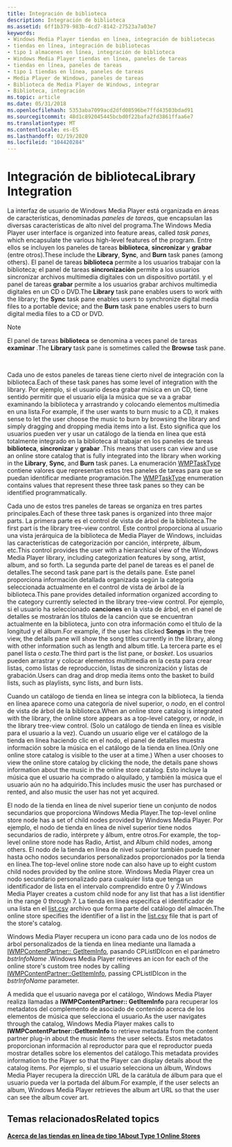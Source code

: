 ```yaml
---
title: Integración de biblioteca
description: Integración de biblioteca
ms.assetid: 6ff1b379-983b-4cd7-8142-27523a7a03e7
keywords:
- Windows Media Player tiendas en línea, integración de bibliotecas
- tiendas en línea, integración de bibliotecas
- tipo 1 almacenes en línea, integración de biblioteca
- Windows Media Player tiendas en línea, paneles de tareas
- tiendas en línea, paneles de tareas
- tipo 1 tiendas en línea, paneles de tareas
- Media Player de Windows, paneles de tareas
- Biblioteca de Media Player de Windows, integrar
- Biblioteca, integración
ms.topic: article
ms.date: 05/31/2018
ms.openlocfilehash: 5353aba7099acd2dfd08596be7ffd43503bdad91
ms.sourcegitcommit: 48d1c892045445bcbd0f22bafa2fd3861ffaa6e7
ms.translationtype: MT
ms.contentlocale: es-ES
ms.lasthandoff: 02/19/2020
ms.locfileid: "104420284"
---
```

# <a name="library-integration"></a><span data-ttu-id="8f1e7-112">Integración de biblioteca</span><span class="sxs-lookup"><span data-stu-id="8f1e7-112">Library Integration</span></span>

<span data-ttu-id="8f1e7-113">La interfaz de usuario de Windows Media Player está organizada en áreas de características, denominadas *paneles de tareas*, que encapsulan las diversas características de alto nivel del programa.</span><span class="sxs-lookup"><span data-stu-id="8f1e7-113">The Windows Media Player user interface is organized into feature areas, called *task panes*, which encapsulate the various high-level features of the program.</span></span> <span data-ttu-id="8f1e7-114">Entre ellos se incluyen los paneles de tareas **biblioteca**, **sincronizar** y **grabar** (entre otros).</span><span class="sxs-lookup"><span data-stu-id="8f1e7-114">These include the **Library**, **Sync**, and **Burn** task panes (among others).</span></span> <span data-ttu-id="8f1e7-115">El panel de tareas **biblioteca** permite a los usuarios trabajar con la biblioteca; el panel de tareas **sincronización** permite a los usuarios sincronizar archivos multimedia digitales con un dispositivo portátil. y el panel de tareas **grabar** permite a los usuarios grabar archivos multimedia digitales en un CD o DVD.</span><span class="sxs-lookup"><span data-stu-id="8f1e7-115">The **Library** task pane enables users to work with the library; the **Sync** task pane enables users to synchronize digital media files to a portable device; and the **Burn** task pane enables users to burn digital media files to a CD or DVD.</span></span>

> [!Note]  
> <span data-ttu-id="8f1e7-116">El panel de tareas **biblioteca** se denomina a veces panel de tareas **examinar** .</span><span class="sxs-lookup"><span data-stu-id="8f1e7-116">The **Library** task pane is sometimes called the **Browse** task pane.</span></span>

 

<span data-ttu-id="8f1e7-117">Cada uno de estos paneles de tareas tiene cierto nivel de integración con la biblioteca.</span><span class="sxs-lookup"><span data-stu-id="8f1e7-117">Each of these task panes has some level of integration with the library.</span></span> <span data-ttu-id="8f1e7-118">Por ejemplo, si el usuario desea grabar música en un CD, tiene sentido permitir que el usuario elija la música que se va a grabar examinando la biblioteca y arrastrando y colocando elementos multimedia en una lista.</span><span class="sxs-lookup"><span data-stu-id="8f1e7-118">For example, if the user wants to burn music to a CD, it makes sense to let the user choose the music to burn by browsing the library and simply dragging and dropping media items into a list.</span></span> <span data-ttu-id="8f1e7-119">Esto significa que los usuarios pueden ver y usar un catálogo de la tienda en línea que está totalmente integrado en la biblioteca al trabajar en los paneles de tareas **biblioteca**, **sincronizar** y **grabar** .</span><span class="sxs-lookup"><span data-stu-id="8f1e7-119">This means that users can view and use an online store catalog that is fully integrated into the library when working in the **Library**, **Sync**, and **Burn** task panes.</span></span> <span data-ttu-id="8f1e7-120">La enumeración [WMPTaskType](/previous-versions/windows/desktop/api/contentpartner/ne-contentpartner-wmptasktype) contiene valores que representan estos tres paneles de tareas para que se puedan identificar mediante programación.</span><span class="sxs-lookup"><span data-stu-id="8f1e7-120">The [WMPTaskType](/previous-versions/windows/desktop/api/contentpartner/ne-contentpartner-wmptasktype) enumeration contains values that represent these three task panes so they can be identified programmatically.</span></span>

<span data-ttu-id="8f1e7-121">Cada uno de estos tres paneles de tareas se organiza en tres partes principales.</span><span class="sxs-lookup"><span data-stu-id="8f1e7-121">Each of these three task panes is organized into three major parts.</span></span> <span data-ttu-id="8f1e7-122">La primera parte es el control de vista de árbol de la biblioteca.</span><span class="sxs-lookup"><span data-stu-id="8f1e7-122">The first part is the library tree-view control.</span></span> <span data-ttu-id="8f1e7-123">Este control proporciona al usuario una vista jerárquica de la biblioteca de Media Player de Windows, incluidas las características de categorización por canción, intérprete, álbum, etc.</span><span class="sxs-lookup"><span data-stu-id="8f1e7-123">This control provides the user with a hierarchical view of the Windows Media Player library, including categorization features by song, artist, album, and so forth.</span></span> <span data-ttu-id="8f1e7-124">La segunda parte del panel de tareas es el panel de detalles.</span><span class="sxs-lookup"><span data-stu-id="8f1e7-124">The second task pane part is the details pane.</span></span> <span data-ttu-id="8f1e7-125">Este panel proporciona información detallada organizada según la categoría seleccionada actualmente en el control de vista de árbol de la biblioteca.</span><span class="sxs-lookup"><span data-stu-id="8f1e7-125">This pane provides detailed information organized according to the category currently selected in the library tree-view control.</span></span> <span data-ttu-id="8f1e7-126">Por ejemplo, si el usuario ha seleccionado **canciones** en la vista de árbol, en el panel de detalles se mostrarán los títulos de la canción que se encuentran actualmente en la biblioteca, junto con otra información como el título de la longitud y el álbum.</span><span class="sxs-lookup"><span data-stu-id="8f1e7-126">For example, if the user has clicked **Songs** in the tree view, the details pane will show the song titles currently in the library, along with other information such as length and album title.</span></span> <span data-ttu-id="8f1e7-127">La tercera parte es el panel lista o *cesta*.</span><span class="sxs-lookup"><span data-stu-id="8f1e7-127">The third part is the list pane, or *basket*.</span></span> <span data-ttu-id="8f1e7-128">Los usuarios pueden arrastrar y colocar elementos multimedia en la cesta para crear listas, como listas de reproducción, listas de sincronización y listas de grabación.</span><span class="sxs-lookup"><span data-stu-id="8f1e7-128">Users can drag and drop media items onto the basket to build lists, such as playlists, sync lists, and burn lists.</span></span>

<span data-ttu-id="8f1e7-129">Cuando un catálogo de tienda en línea se integra con la biblioteca, la tienda en línea aparece como una categoría de nivel superior, o *nodo*, en el control de vista de árbol de la biblioteca.</span><span class="sxs-lookup"><span data-stu-id="8f1e7-129">When an online store catalog is integrated with the library, the online store appears as a top-level category, or *node*, in the library tree-view control.</span></span> <span data-ttu-id="8f1e7-130">(Solo un catálogo de tienda en línea es visible para el usuario a la vez). Cuando un usuario elige ver el catálogo de la tienda en línea haciendo clic en el nodo, el panel de detalles muestra información sobre la música en el catálogo de la tienda en línea.</span><span class="sxs-lookup"><span data-stu-id="8f1e7-130">(Only one online store catalog is visible to the user at a time.) When a user chooses to view the online store catalog by clicking the node, the details pane shows information about the music in the online store catalog.</span></span> <span data-ttu-id="8f1e7-131">Esto incluye la música que el usuario ha comprado o alquilado, y también la música que el usuario aún no ha adquirido.</span><span class="sxs-lookup"><span data-stu-id="8f1e7-131">This includes music the user has purchased or rented, and also music the user has not yet acquired.</span></span>

<span data-ttu-id="8f1e7-132">El nodo de la tienda en línea de nivel superior tiene un conjunto de nodos secundarios que proporciona Windows Media Player.</span><span class="sxs-lookup"><span data-stu-id="8f1e7-132">The top-level online store node has a set of child nodes provided by Windows Media Player.</span></span> <span data-ttu-id="8f1e7-133">Por ejemplo, el nodo de tienda en línea de nivel superior tiene nodos secundarios de radio, intérprete y álbum, entre otros.</span><span class="sxs-lookup"><span data-stu-id="8f1e7-133">For example, the top-level online store node has Radio, Artist, and Album child nodes, among others.</span></span> <span data-ttu-id="8f1e7-134">El nodo de la tienda en línea de nivel superior también puede tener hasta ocho nodos secundarios personalizados proporcionados por la tienda en línea.</span><span class="sxs-lookup"><span data-stu-id="8f1e7-134">The top-level online store node can also have up to eight custom child nodes provided by the online store.</span></span> <span data-ttu-id="8f1e7-135">Windows Media Player crea un nodo secundario personalizado para cualquier lista que tenga un identificador de lista en el intervalo comprendido entre 0 y 7.</span><span class="sxs-lookup"><span data-stu-id="8f1e7-135">Windows Media Player creates a custom child node for any list that has a list identifier in the range 0 through 7.</span></span> <span data-ttu-id="8f1e7-136">La tienda en línea especifica el identificador de una lista en el [list.csv](list-csv.md) archivo que forma parte del catálogo del almacén.</span><span class="sxs-lookup"><span data-stu-id="8f1e7-136">The online store specifies the identifier of a list in the [list.csv](list-csv.md) file that is part of the store's catalog.</span></span>

<span data-ttu-id="8f1e7-137">Windows Media Player recupera un icono para cada uno de los nodos de árbol personalizados de la tienda en línea mediante una llamada a [IWMPContentPartner:: GetItemInfo](/previous-versions/windows/desktop/api/contentpartner/nf-contentpartner-iwmpcontentpartner-getiteminfo), pasando CPListIDIcon en el parámetro *bstrInfoName* .</span><span class="sxs-lookup"><span data-stu-id="8f1e7-137">Windows Media Player retrieves an icon for each of the online store's custom tree nodes by calling [IWMPContentPartner::GetItemInfo](/previous-versions/windows/desktop/api/contentpartner/nf-contentpartner-iwmpcontentpartner-getiteminfo), passing CPListIDIcon in the *bstrInfoName* parameter.</span></span>

<span data-ttu-id="8f1e7-138">A medida que el usuario navega por el catálogo, Windows Media Player realiza llamadas a **IWMPContentPartner:: GetItemInfo** para recuperar los metadatos del complemento de asociado de contenido acerca de los elementos de música que selecciona el usuario.</span><span class="sxs-lookup"><span data-stu-id="8f1e7-138">As the user navigates through the catalog, Windows Media Player makes calls to **IWMPContentPartner::GetItemInfo** to retrieve metadata from the content partner plug-in about the music items the user selects.</span></span> <span data-ttu-id="8f1e7-139">Estos metadatos proporcionan información al reproductor para que el reproductor pueda mostrar detalles sobre los elementos del catálogo.</span><span class="sxs-lookup"><span data-stu-id="8f1e7-139">This metadata provides information to the Player so that the Player can display details about the catalog items.</span></span> <span data-ttu-id="8f1e7-140">Por ejemplo, si el usuario selecciona un álbum, Windows Media Player recupera la dirección URL de la carátula de álbum para que el usuario pueda ver la portada del álbum.</span><span class="sxs-lookup"><span data-stu-id="8f1e7-140">For example, if the user selects an album, Windows Media Player retrieves the album art URL so that the user can see the album cover art.</span></span>

## <a name="related-topics"></a><span data-ttu-id="8f1e7-141">Temas relacionados</span><span class="sxs-lookup"><span data-stu-id="8f1e7-141">Related topics</span></span>

<dl> <dt>

[<span data-ttu-id="8f1e7-142">**Acerca de las tiendas en línea de tipo 1**</span><span class="sxs-lookup"><span data-stu-id="8f1e7-142">**About Type 1 Online Stores**</span></span>](about-type-1-online-stores.md)
</dt> </dl>

 

 




